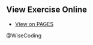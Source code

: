 ## View Exercise Online

- [View on PAGES](https://wisecoding.github.io/sass-challenge/)

@WiseCoding